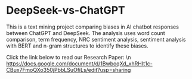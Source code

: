 # DeepSeek-vs-ChatGPT
This is a text mining project comparing biases in AI chatbot responses between ChatGPT and DeepSeek.
The analysis uses word count comparison, term frequency, NRC sentiment analysis, sentiment analysis with BERT and n-gram structures to identify these biases.

Click the link below to read our Research Paper: \n
https://docs.google.com/document/d/1BwboqXd_xhRHIt1c-CBux7FmoQXo350jPbbLSuOfiLs/edit?usp=sharing
